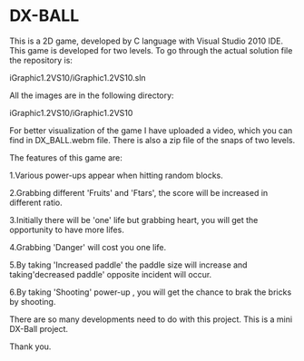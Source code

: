 # DX-BALL
This is a 2D game, developed by C language with Visual Studio 2010 IDE. This game is developed for two levels.
To go through the actual solution file the repository is: 

iGraphic1.2VS10/iGraphic1.2VS10.sln

All the images are in the following directory:

iGraphic1.2VS10/iGraphic1.2VS10

For better visualization of the game I have uploaded a video, which you can find in DX_BALL.webm file.
There is also a zip file of the snaps of two levels.

The features of this game are:

1.Various power-ups appear when hitting random blocks. 

2.Grabbing different 'Fruits' and 'Ftars', the score will be increased in different ratio.

3.Initially there will be 'one' life but grabbing heart, you will get the opportunity to have more lifes.

4.Grabbing 'Danger' will cost you one life.

5.By taking 'Increased paddle' the paddle size will increase and taking'decreased paddle' opposite incident will occur.

6.By taking 'Shooting' power-up , you will get the chance to brak the bricks by shooting.


There are so many developments need to do with this project. This is a mini DX-Ball project.

Thank you. 

